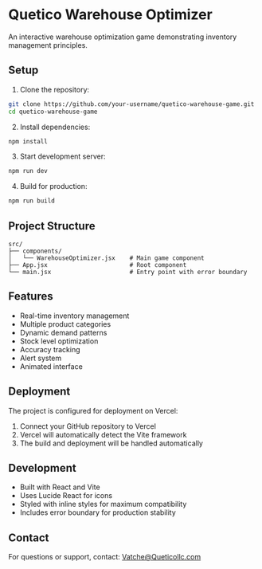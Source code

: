 # Quetico Warehouse Optimizer

An interactive warehouse optimization game demonstrating inventory management principles.

## Setup

1. Clone the repository:
```bash
git clone https://github.com/your-username/quetico-warehouse-game.git
cd quetico-warehouse-game
```

2. Install dependencies:
```bash
npm install
```

3. Start development server:
```bash
npm run dev
```

4. Build for production:
```bash
npm run build
```

## Project Structure

```
src/
├── components/
│   └── WarehouseOptimizer.jsx    # Main game component
├── App.jsx                       # Root component
└── main.jsx                      # Entry point with error boundary
```

## Features

- Real-time inventory management
- Multiple product categories
- Dynamic demand patterns
- Stock level optimization
- Accuracy tracking
- Alert system
- Animated interface

## Deployment

The project is configured for deployment on Vercel:

1. Connect your GitHub repository to Vercel
2. Vercel will automatically detect the Vite framework
3. The build and deployment will be handled automatically

## Development

- Built with React and Vite
- Uses Lucide React for icons
- Styled with inline styles for maximum compatibility
- Includes error boundary for production stability

## Contact

For questions or support, contact: Vatche@Queticollc.com
